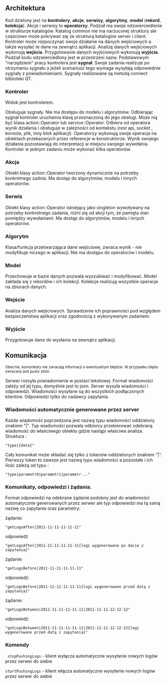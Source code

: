 ## Architektura

Kod dzielony jest na **kontrolery**, **akcje**, **serwisy**, **algorytmy**, **model** (**rekord**, **kolekcja**). Akcje i serwisy to **operatorzy**. Podział ma swoje odzwierciedlenie w strukturze katalogów. Katalog common nie ma narzuconej struktury ale częściowo może pokrywać się ze strukturą katalogów server i client.
Kontroler może rozpoczynać swoje działanie na danych wejściowych a także wysyłać te dane na zewnątrz aplikacji. Analizę danych wejściowych wykonują **wejścia**. Przygotowanie danych wyjściowych wykonują **wyjścia**.
Podział kodu odzwierciedlony jest w przestrzeni nazw.
Podstawowym "narzędziem" pracy kontrolera jest **sygnał**. Swoje zadania realizuje po otrzymaniu sygnału a jeżeli scenariusz tego wymaga wysyłają odpowiednie sygnały z powiadomieniami. Sygnały realizowane są metodą connect biblioteki QT.

### Kontroler

Widok jest kontrolerem.

Obsługuje sygnały. Nie ma dostępu do modelu i algorytmów.
Odbierając sygnał kontroler uruchamia klasę przeznaczoną do jego obsługi. Może nią być klasa action::Operator lub service::Operator. Odbiera od operatora wynik działania i obsługuje w zależności od kontekstu (rest api, socket , konsola, plik, inny blok aplikacji).
Operatorzy wykonują swoje operacje na obiektach przekazanych przez referencje w konstruktorze. Wynik swojego działania pozostawiają do interpretacji w miejscu swojego wywołania.
Kontroler w jednym zadaniu może wykonać kilka operatorów.

### Akcja
Obiekt klasy action::Operator tworzony dynamicznie na potrzeby konkretnego zadnia. Ma dostęp do algorytmów, modelu i innych operatorów. 

### Serwis
Obiekt klasy action::Operator istniejący jako singleton wywoływany na potrzeby konkretnego zadania, różni się od akcji tym, że pamięta stan pomiędzy wywołaniami. Ma dostęp do algorytmów, modelu i innych operatorów.

### Algorytm
Klasa/funkcja przetwarzająca dane wejściowe, zwraca wynik - nie modyfikuje niczego w aplikacji. Nie ma dostępu do operatorów i modelu.

### Model
Przechowuje w bazie danych pozwala wyszukiwać i modyfikować. Model zakłada się z rekordów i ich kolekcji. Kolekcje realizują wszystkie operacje na zbiorach danych.

### Wejście
Analiza danych wejściowych. Sprawdzenie ich poprawności pod względem bezpieczeństwa aplikacji oraz zgodnością z wykonywanym zadaniem.

### Wyjście
Przygotowuje dane do wysłania na zewnątrz aplikacji.

## Komunikacja 

<small>Obecnie, komunikaty nie zwracają informacji o ewentualnym błędzie. W przypadku błędu zwracany jest pusty zbiór.</small>

Serwer rozsyła powiadomienia w postaci tekstowej.
Format wiadomości zależy od jej typu, domyślnie jest to json. 
Server wysyła wiadomości i odpowiedzi. Wiadomości wysyłane są do wszystkich podłączonych klientów. Odpowiedzi tylko do nadawcy zapytania.

### Wiadomości automatycznie generowane przez server
Każda wiadomość poprzedzona jest nazwą typu wiadomości oddzielony znakiem "|". Typ wiadomości pozwala odbiorcy przekierować odebraną wiadomość do właściwego obiektu gdzie nastąpi właściwa analiza.
Struktura :

```
"type|{data}"
```
Cały komunikat może składać się tylko z tokenów oddzielonych znakiem "|". Pierwszy token to zawsze jest nazwą typu wiadomości a pozostałe i ich ilość zależą od typu :

```
"type|parametr0|parametr1|parametr..."
```

### Komunikaty, odpowiedzi i żądania.
Format odpowiedzi na odebrane żądanie podobny jest do wiadomości automatycznie generowanych przez serwer ale typ odpowiedzi ma tą samą nazwę co zapytanie oraz parametry:

żądanie:

```
"getLogsAfter|2011-11-11-11-11-11"
```

odpowiedź
```
"getLogsAfter|2011-11-11-11-11-11{logi wygenerowane po dacie z zapytania}"
```

żądanie:
```
"getLogsBefore|2011-11-11-11-11-11"
```
odpowiedź:
```
"getLogsBefore|2011-11-11-11-11-11{logi wygenerowane przed datą z zapytania}"
```
żądanie:
```
"getLogsBetween|2011-11-11-11-11-11|2011-11-11-12-12-12"
```
odpowiedź:
```
"getLogsBetween|2011-11-11-11-11-11|2011-11-11-12-12-12{logi wygenerowane przed datą z zapytania}"
```

### Komendy

``` stopPushingLogs```  - klient wyłącza automatyczne wysyłanie nowych logów przez serwer do siebie

```startPushingLogs``` - klient włącza automatyczne wysyłanie nowych logów przez serwer do siebie